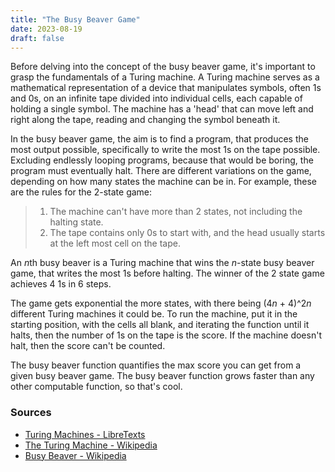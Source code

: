 ```yaml
---
title: "The Busy Beaver Game"
date: 2023-08-19
draft: false
---
```


Before delving into the concept of the busy beaver game, it's important to grasp the fundamentals of a Turing machine. A Turing machine serves as a mathematical representation of a device that manipulates symbols, often 1s and 0s, on an infinite tape divided into individual cells, each capable of holding a single symbol. The machine has a 'head' that can move left and right along the tape, reading and changing the symbol beneath it.

In the busy beaver game, the aim is to find a program, that produces the most output possible, specifically to write the most 1s on the tape possible. Excluding endlessly looping programs, because that would be boring, the program must eventually halt. There are different variations on the game, depending on how many states the machine can be in. For example, these are the rules for the 2-state game:

> 1. The machine can't have more than 2 states, not including the halting state.
> 2. The tape contains only 0s to start with, and the head usually starts at the left most cell on the tape.

An *n*th busy beaver is a Turing machine that wins the *n*-state busy beaver game, that writes the most 1s before halting. The winner of the 2 state game achieves 4 1s in 6 steps.

The game gets exponential the more states, with there being (4*n* + 4)^2*n* different Turing machines it could be. To run the machine, put it in the starting position, with the cells all blank, and iterating the function until it halts, then the number of 1s on the tape is the score. If the machine doesn't halt, then the score can't be counted.

The busy beaver function quantifies the max score you can get from a given busy beaver game. The busy beaver function grows faster than any other computable function, so that's cool.

### Sources

- [Turing Machines - LibreTexts](https://eng.libretexts.org/Bookshelves/Computer_Science/Programming_and_Computation_Fundamentals/Foundations_of_Computation_(Critchlow_and_Eck)/05%3A_Turing_Machines_and_Computability/5.01%3A_Turing_Machines)
- [The Turing Machine - Wikipedia](https://en.wikipedia.org/wiki/Turing_machine?useskin=vector)
- [Busy Beaver - Wikipedia](https://en.wikipedia.org/wiki/Busy_beaver?useskin=vector)
